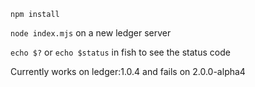 `npm install`

`node index.mjs` on a new ledger server

`echo $?` or `echo $status` in fish to see the status code

Currently works on ledger:1.0.4 and fails on 2.0.0-alpha4
